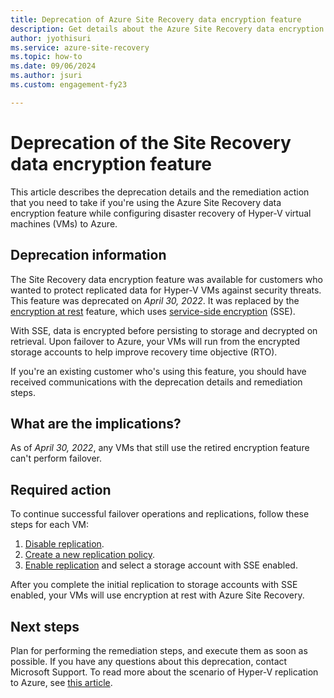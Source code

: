 ```yaml
---
title: Deprecation of Azure Site Recovery data encryption feature
description: Get details about the Azure Site Recovery data encryption feature. 
author: jyothisuri
ms.service: azure-site-recovery
ms.topic: how-to
ms.date: 09/06/2024
ms.author: jsuri  
ms.custom: engagement-fy23

---
```

# Deprecation of the Site Recovery data encryption feature

This article describes the deprecation details and the remediation action that you need to take if you're using the Azure Site Recovery data encryption feature while configuring disaster recovery of Hyper-V virtual machines (VMs) to Azure.

## Deprecation information

The Site Recovery data encryption feature was available for customers who wanted to protect replicated data for Hyper-V VMs against security threats. This feature was deprecated on *April 30, 2022*. It was replaced by the [encryption at rest](https://azure.microsoft.com/blog/azure-site-recovery-encryption-at-rest/) feature, which uses [service-side encryption](../storage/common/storage-service-encryption.md) (SSE).

With SSE, data is encrypted before persisting to storage and decrypted on retrieval. Upon failover to Azure, your VMs will run from the encrypted storage accounts to help improve recovery time objective (RTO).

If you're an existing customer who's using this feature, you should have received communications with the deprecation details and remediation steps.

## What are the implications?

As of *April 30, 2022*, any VMs that still use the retired encryption feature can't perform failover.

## Required action

To continue successful failover operations and replications, follow these steps for each VM:

1. [Disable replication](./site-recovery-manage-registration-and-protection.md#disable-protection-for-a-hyper-v-virtual-machine-replicating-to-azure-using-the-system-center-vmm-to-azure-scenario).
2. [Create a new replication policy](./hyper-v-azure-tutorial.md#replication-policy).
3. [Enable replication](./hyper-v-vmm-azure-tutorial.md#enable-replication) and select a storage account with SSE enabled.

After you complete the initial replication to storage accounts with SSE enabled, your VMs will use encryption at rest with Azure Site Recovery.

## Next steps

Plan for performing the remediation steps, and execute them as soon as possible. If you have any questions about this deprecation, contact Microsoft Support. To read more about the scenario of Hyper-V replication to Azure, see [this article](hyper-v-vmm-architecture.md).
